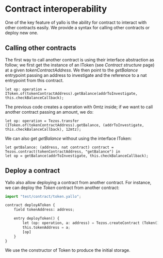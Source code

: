 # Contract interoperability

One of the key feature of yallo is the ability for contract to interact with other contracts easily. We provide a syntax for calling other contracts or deploy new one.

## Calling other contracts

The first way to call another contract is using their interface abstraction as follow; we first get the instance of an IToken \(see _Contract structure_ page\) at a given _tokenContractAddress_. We then point to the _getBalance_ entrypoint passing an address to investigate and the reference to a nat entrypoint from this contract.

```text
let op: operation = IToken.of(tokenContractAddress).getBalance(addrToInvestigate, this.checkBalanceCallback); 
```

The previous code creates a operation with 0mtz inside; if we want to call another contract passing an amount, we do:

```text
let op: operation = Tezos.transfer (IToken.of(tokenContractAddress).getBalance, (addrToInvestigate, this.checkBalanceCallback), 12mtz);
```

We can also get _getBalance_ without using the interface IToken:

```text
let getBalance: (address, nat contract) contract = Tezos.contract(tokenContractAddress, "getBalance") in
let op = getBalance(addrToInvestigate, this.checkBalanceCallback);
```

## Deploy a contract

Yallo also allow deploying a contract from another contract. For instance, we can deploy the _Token_ contract from another contract:

```python
import "test/contract/token.yallo";

contract deployAToken {
	field tokenAddress: address;

	entry deployToken() {
		let (op: operation, a: address) = Tezos.createContract (Token(100, "ourToken"), None, 0mtz);
		this.tokenAddress = a;
		[op]
	}
}
```

We use the constructor of Token to produce the initial storage.

